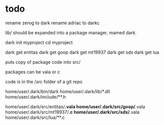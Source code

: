 # todo

rename zerog to dark
rename adriac to darkc

lib/ should be expanded into a package manager, mamed dark.

dark init myproject
cd myproject

dark get entitas
dark get goop
dark get mt19937
dark get sdx
dark get lua

puts copy of package code into src/<package-name>

packages can be vala or c

code is in the /src folder of a git repo

home/user/.dark/bin/dark
home/user/.dark/lib/*.dll
home/user/.dark/include/**.h

home/user/.dark/src/entitas/**.vala
home/user/.dark/src/goop/**.vala
home/user/.dark/src/mt19937/**.c
home/user/.dark/src/sdx/**.vala
home/user/.dark/src/lua/**.c

